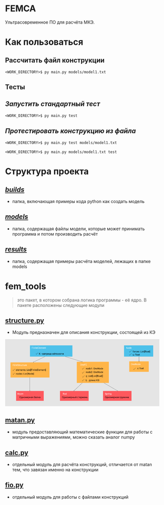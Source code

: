 # __FEMCA__
Ультрасовременное ПО для расчёта МКЭ.

# __Как пользоваться__

## Рассчитать файл конструкции

```console
<WORK_DIRECTORY>$ py main.py models/model1.txt
```

## __Тесты__

## ___Запустить стандартный тест___

```console
<WORK_DIRECTORY>$ py main.py test
```

## ___Протестировать конструкцию из файла___

```console
<WORK_DIRECTORY>$ py main.py test models/model1.txt
```
```console
<WORK_DIRECTORY>$ py main.py models/model1.txt test
```

# __Структура проекта__

## [___builds___](builds)
- папка, включающая примеры кода python как создать модель

## [___models___](models)
- папка, содержащая файлы модели, которые может принимать программа и потом производить расчёт

## [___results___](results)
- папка, содержащая примеры расчёта моделей, лежащих в папке models

# __fem_tools__
>это пакет, в котором собрана логика программы - её ядро. В пакете расположены следующие модули

## [structure.py](fem_tools/structure.py)
- Модуль предназначен для описания конструкции, состоящей из КЭ

![схема элементов](data/img/sructure.png)

## [matan.py](fem_tools/matan.py)
- модуль предоставляющий математические функции
для работы с матричными выражениями, можно сказать аналог numpy

## [calc.py](fem_tools/calc.py)
- отдельный модуль для расчёта конструкций, отличается от matan тем, что завязан именно на конструкции

## [fio.py](fem_tools/fio.py)
- отдельный модуль для работы с файлами конструкций
